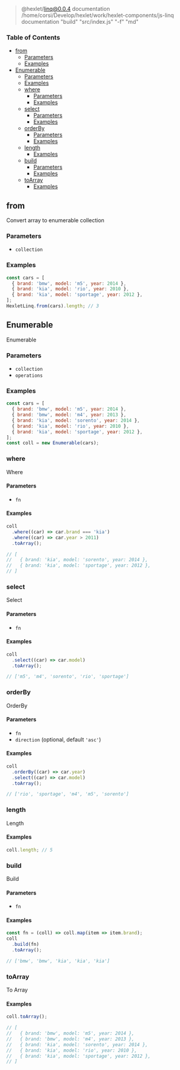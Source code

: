 
> @hexlet/linq@0.0.4 documentation /home/corsi/Develop/hexlet/work/hexlet-components/js-linq
> documentation "build" "src/index.js" "-f" "md"

<!-- Generated by documentation.js. Update this documentation by updating the source code. -->

### Table of Contents

-   [from][1]
    -   [Parameters][2]
    -   [Examples][3]
-   [Enumerable][4]
    -   [Parameters][5]
    -   [Examples][6]
    -   [where][7]
        -   [Parameters][8]
        -   [Examples][9]
    -   [select][10]
        -   [Parameters][11]
        -   [Examples][12]
    -   [orderBy][13]
        -   [Parameters][14]
        -   [Examples][15]
    -   [length][16]
        -   [Examples][17]
    -   [build][18]
        -   [Parameters][19]
        -   [Examples][20]
    -   [toArray][21]
        -   [Examples][22]

## from

Convert array to enumerable collection

### Parameters

-   `collection`  

### Examples

```javascript
const cars = [
  { brand: 'bmw', model: 'm5', year: 2014 },
  { brand: 'kia', model: 'rio', year: 2010 },
  { brand: 'kia', model: 'sportage', year: 2012 },
];
HexletLinq.from(cars).length; // 3
```

## Enumerable

Enumerable

### Parameters

-   `collection`  
-   `operations`  

### Examples

```javascript
const cars = [
  { brand: 'bmw', model: 'm5', year: 2014 },
  { brand: 'bmw', model: 'm4', year: 2013 },
  { brand: 'kia', model: 'sorento', year: 2014 },
  { brand: 'kia', model: 'rio', year: 2010 },
  { brand: 'kia', model: 'sportage', year: 2012 },
];
const coll = new Enumerable(cars);
```

### where

Where

#### Parameters

-   `fn`  

#### Examples

```javascript
coll
  .where((car) => car.brand === 'kia')
  .where((car) => car.year > 2011)
  .toArray();

// [
//   { brand: 'kia', model: 'sorento', year: 2014 },
//   { brand: 'kia', model: 'sportage', year: 2012 },
// ]
```

### select

Select

#### Parameters

-   `fn`  

#### Examples

```javascript
coll
  .select((car) => car.model)
  .toArray();

// ['m5', 'm4', 'sorento', 'rio', 'sportage']
```

### orderBy

OrderBy

#### Parameters

-   `fn`  
-   `direction`   (optional, default `'asc'`)

#### Examples

```javascript
coll
  .orderBy((car) => car.year)
  .select((car) => car.model)
  .toArray();

// ['rio', 'sportage', 'm4', 'm5', 'sorento']
```

### length

Length

#### Examples

```javascript
coll.length; // 5
```

### build

Build

#### Parameters

-   `fn`  

#### Examples

```javascript
const fn = (coll) => coll.map(item => item.brand);
coll
  .build(fn)
  .toArray();

// ['bmw', 'bmw', 'kia', 'kia', 'kia']
```

### toArray

To Array

#### Examples

```javascript
coll.toArray();

// [
//   { brand: 'bmw', model: 'm5', year: 2014 },
//   { brand: 'bmw', model: 'm4', year: 2013 },
//   { brand: 'kia', model: 'sorento', year: 2014 },
//   { brand: 'kia', model: 'rio', year: 2010 },
//   { brand: 'kia', model: 'sportage', year: 2012 },
// ]
```

[1]: #from

[2]: #parameters

[3]: #examples

[4]: #enumerable

[5]: #parameters-1

[6]: #examples-1

[7]: #where

[8]: #parameters-2

[9]: #examples-2

[10]: #select

[11]: #parameters-3

[12]: #examples-3

[13]: #orderby

[14]: #parameters-4

[15]: #examples-4

[16]: #length

[17]: #examples-5

[18]: #build

[19]: #parameters-5

[20]: #examples-6

[21]: #toarray

[22]: #examples-7
